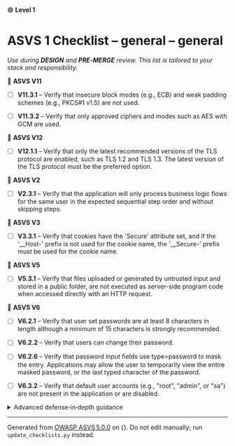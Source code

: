 🟢 **Level 1**

# ASVS 1 Checklist – general – general

*Use during **DESIGN** and **PRE‑MERGE** review. This list is tailored to your stack and responsibility.*



🎯 **ASVS V11**

- [ ] **V11.3.1** – Verify that insecure block modes (e.g., ECB) and weak padding schemes (e.g., PKCS#1 v1.5) are not used.

- [ ] **V11.3.2** – Verify that only approved ciphers and modes such as AES with GCM are used.


🎯 **ASVS V12**

- [ ] **V12.1.1** – Verify that only the latest recommended versions of the TLS protocol are enabled, such as TLS 1.2 and TLS 1.3. The latest version of the TLS protocol must be the preferred option.


🎯 **ASVS V2**

- [ ] **V2.3.1** – Verify that the application will only process business logic flows for the same user in the expected sequential step order and without skipping steps.


🎯 **ASVS V3**

- [ ] **V3.3.1** – Verify that cookies have the 'Secure' attribute set, and if the '\__Host-' prefix is not used for the cookie name, the '__Secure-' prefix must be used for the cookie name.


🎯 **ASVS V5**

- [ ] **V5.3.1** – Verify that files uploaded or generated by untrusted input and stored in a public folder, are not executed as server-side program code when accessed directly with an HTTP request.


🎯 **ASVS V6**

- [ ] **V6.2.1** – Verify that user set passwords are at least 8 characters in length although a minimum of 15 characters is strongly recommended.

- [ ] **V6.2.2** – Verify that users can change their password.

- [ ] **V6.2.6** – Verify that password input fields use type=password to mask the entry. Applications may allow the user to temporarily view the entire masked password, or the last typed character of the password.

- [ ] **V6.3.2** – Verify that default user accounts (e.g., "root", "admin", or "sa") are not present in the application or are disabled.

<details><summary>Advanced defense‑in‑depth guidance</summary>


_Add organisation‑specific recommendations, links to tooling, threat models, etc._

</details>


---

Generated from [OWASP ASVS 5.0.0](https://owasp.org/www-project-application-security-verification-standard/) on {}. Do not edit manually; run `update_checklists.py` instead.
